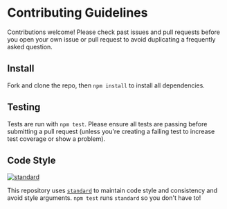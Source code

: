 # Contributing Guidelines

Contributions welcome! Please check past issues and pull requests before you open your own issue or pull request to avoid duplicating a frequently asked question.

## Install

Fork and clone the repo, then `npm install` to install all dependencies.

## Testing

Tests are run with `npm test`. Please ensure all tests are passing before submitting a pull request (unless you're creating a failing test to increase test coverage or show a problem).

## Code Style

[![standard][standard-image]][standard-url]

This repository uses [`standard`][standard-url] to maintain code style and consistency and avoid style arguments. `npm test` runs `standard` so you don't have to!

[standard-image]: https://cdn.rawgit.com/feross/standard/master/badge.svg
[standard-url]: https://github.com/feross/standard
[semistandard-image]: https://cdn.rawgit.com/flet/semistandard/master/badge.svg
[semistandard-url]: https://github.com/Flet/semistandard
